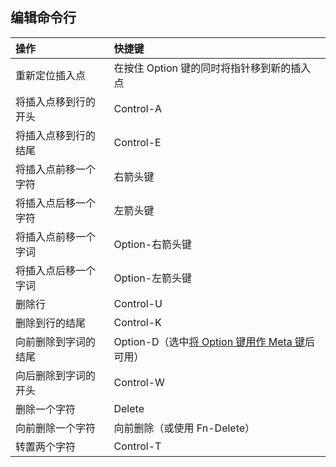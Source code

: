 ## 编辑命令行

| 操作                 | 快捷键                                                       |
| :------------------- | :----------------------------------------------------------- |
| 重新定位插入点       | 在按住 Option 键的同时将指针移到新的插入点                   |
| 将插入点移到行的开头 | Control-A                                                    |
| 将插入点移到行的结尾 | Control-E                                                    |
| 将插入点前移一个字符 | 右箭头键                                                     |
| 将插入点后移一个字符 | 左箭头键                                                     |
| 将插入点前移一个字词 | Option-右箭头键                                              |
| 将插入点后移一个字词 | Option-左箭头键                                              |
| 删除行               | Control-U                                                    |
| 删除到行的结尾       | Control-K                                                    |
| 向前删除到字词的结尾 | Option-D（选中[将 Option 键用作 Meta 键](https://support.apple.com/guide/?platform=mac&product=terminal&vanityname=&version=2.11&locale=zh_CN&topicid=TRMLKBRD&type=ddm&platformOSVersion=11.0)后可用） |
| 向后删除到字词的开头 | Control-W                                                    |
| 删除一个字符         | Delete                                                       |
| 向前删除一个字符     | 向前删除（或使用 Fn-Delete）                                 |
| 转置两个字符         | Control-T                                                    |

